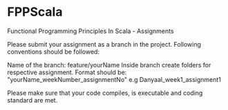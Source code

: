 # FPPScala
Functional Programming Principles In Scala - Assignments

Please submit your assignment as a branch in the project. Following conventions should be followed:

Name of the branch: feature/yourName
Inside branch create folders for respective assignment. Format should be: "yourName_weekNumber_assignmentNo" e.g Danyaal_week1_assignment1

Please make sure that your code compiles, is executable and coding standard are met. 
